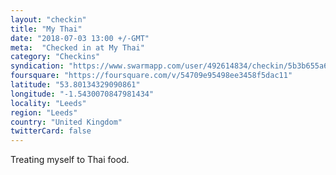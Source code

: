 ```yaml
---
layout: "checkin"
title: "My Thai"
date: "2018-07-03 13:00 +/-GMT"
meta:  "Checked in at My Thai"
category: "Checkins"
syndication: "https://www.swarmapp.com/user/492614834/checkin/5b3b655a6f0aa2002c40dc52"
foursquare: "https://foursquare.com/v/54709e95498ee3458f5dac11"
latitude: "53.80134329090861"
longitude: "-1.5430070847981434"
locality: "Leeds"
region: "Leeds"
country: "United Kingdom"
twitterCard: false
---
```

Treating myself to Thai food.
